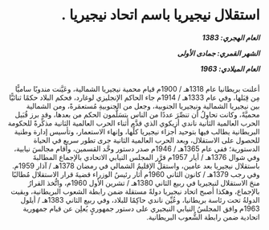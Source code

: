 <h1 dir="rtl">استقلال نيجيريا باسم اتحاد نيجيريا .</h1>

<h5 dir="rtl">العام الهجري:  1383

الشهر القمري: جمادى الأولى

العام الميلادي: 1963</h5>

<p dir="rtl">أعلنت بريطانيا عام 1318هـ / 1900م قيام محمية نيجيريا الشمالية، وعَيَّنت مندوبًا ساميًّا مِن قِبَلها، وفي عام 1333هـ / 1914م جاء الحاكم الإنجليزي لوغارد، فحكم البلاد حكمًا ثنائيًّا بين نيجيريا الشمالية ونيجيريا الجنوبية، وجعل من الجنوبيةِ مُستعمَرةً، ومن الشمالية محميَّةً، وكانت تحاوِلُ أن تنصِّرَ عددًا من الناس يتسَلَّمون الحكم من بعدها، وقد برز قُبَيل الحرب العالمية الثانية ناندي أزيكوي الذي قدَّم أثناء الحرب العالمية الثانية مذكِّرةً للحكومة البريطانية يطالب فيها بتوحيد أجزاء نيجيريا كلِّها، وإنهاء الاستعمار، وتأسيس إدارة وطنية للحصول على الاستقلال، وبعد الحرب العالمية الثانية جرى تطور سريع في الحياة الدستورية؛ ففي عام 1365هـ / 1946م صدر دستور وحَّد القسمين، وأقام مجالسَ نيابية، وفي شوال 1376هـ / أيار 1957م قرَّر المجلس النيابي الاتحادي بالإجماع المطالبةَ باستقلال نيجيريا بعد عامين، واستقلَّ الإقليمُ الشمالي في رمضان 1378هـ / آذار 1959م. وفي رجب 1379هـ / كانون الثاني 1960م أثار رئيسُ الوزراء قضيةَ قرار الاستقلال مُطالبًا منحَ الاستقلال لنيجيريا في ربيع الثاني 1380هـ / تشرين الأول 1960م، واتُّخذ القرارُ بالإجماع، وهكذا أصبح اتحاد نيجيريا دولةً مستقلة ضمن رابطة الشعوب البريطانية، وبقيت الدولةُ تحت رئاسة بريطانيا، وعُيِّن ناندي حاكِمًا للبلاد، وفي ربيع الثاني 1383هـ / أيلول 1963م وافق المجلسُ النيابي النيجيري على دستور جمهوريٍ يُعلِن عن قيام جمهورية اتحادية ضمن رابطة الشُّعوب البريطانية.</p></br>
